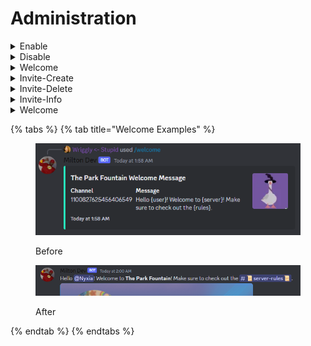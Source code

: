 # Administration



<details>

<summary>Enable</summary>

Allows you enable any of the Milton features

* **Logging**: Default -> <mark style="color:green;">True</mark>
* **Leveling**: Default -> <mark style="color:green;">True</mark>
* **Invite Tracking**: Default -> <mark style="color:green;">True</mark>
* **Economy**: Default -> <mark style="color:green;">True</mark>
* **Automod**: Default -> <mark style="color:green;">True</mark>
* **Moderation Commands**: Default -> <mark style="color:green;">True</mark>
* **Fun Commands**: Default -> <mark style="color:green;">True</mark>
* **Music Player**: Default -> <mark style="color:green;">True</mark>

```
Server Only = True
Default Permission = ManageGuild
```

</details>

<details>

<summary>Disable</summary>

Allows you Disable any of the Milton features

* **Logging**: Default -> <mark style="color:green;">True</mark>
* **Leveling**: Default -> <mark style="color:green;">True</mark>
* **Invite Tracking**: Default -> <mark style="color:green;">True</mark>
* **Economy**: Default -> <mark style="color:green;">True</mark>
* **Automod**: Default -> <mark style="color:green;">True</mark>
* **Moderation Commands**: Default -> <mark style="color:green;">True</mark>
* **Fun Commands**: Default -> <mark style="color:green;">True</mark>
* **Music Player**: Default -> <mark style="color:green;">True</mark>

```
Server Only = True
Default Permission = ManageGuild
```

</details>

<details>

<summary>Welcome</summary>

Used to change Welcome Message settings

* **message**: The new welcome message. -> <mark style="color:red;">Required</mark>
* **switch**: Turns welcome messages on/off. (True = On) -> <mark style="color:red;">Required</mark>
* **channel**: Channel to send welcome messages in. -> <mark style="color:red;">Required</mark>

```
Server Only = True
Default Permission = ManageGuild
```

</details>

<details>

<summary>Invite-Create</summary>

Create an Invite to a specific channel

* **invitechannel**: The channel the invite directs to -> <mark style="color:red;">Required</mark>
* **temporaryinvite**: Should members be automatically kicked after 24 hours? -> <mark style="color:green;">Optional</mark>
* **maxage**: Invite duration in hours (0 for forever) -> <mark style="color:green;">Optional</mark>
* **maxuses**: Maximum uses (0 for infinite) -> <mark style="color:green;">Optional</mark>
* **reason**: Reason for creating the invite -> <mark style="color:green;">Optional</mark>

```
Server Only = True
Default Permission = CreateInstantInvite
```

</details>

<details>

<summary>Invite-Delete</summary>

Delete a specified Invite

* **invite**: Invite link or code (https://discord.gg/invite or .gg/_code)_ -> <mark style="color:red;">Required</mark>
* **reason**: Reason for deleting the invite -> <mark style="color:green;">Optional</mark>

```
Server Only = True
Default Permission = ManageGuild
```

</details>

<details>

<summary>Invite-Info</summary>

Information about a specified Invite

* **invite**: Invite link or code (https://discord.gg/invite or .gg/_code)_ -> <mark style="color:red;">Required</mark>

```
Server Only = False
Default Permission = N/A
```

</details>

<details>

<summary>Welcome</summary>

Set up/Change welcome message settings

* **message**: The new welcome message -> <mark style="color:red;">Required</mark>

<!---->

* **channel**: Channel to send welcome messages in -> <mark style="color:red;">Required</mark>



The welcome message has a max length of **250 characters**.&#x20;

* To mention the user that just joined use **{user}**.&#x20;
* To mention the rules channel (if set) use **{rules}**.
* To name the server use **{server}**.

See: [#welcome-examples](administration.md#welcome-examples "mention")

```
Server Only = True
Default Permission = ManageGuild
```

</details>

{% tabs %}
{% tab title="Welcome Examples" %}
<figure><img src="../.gitbook/assets/welcome_example.png" alt=""><figcaption><p>Before</p></figcaption></figure>

<figure><img src="../.gitbook/assets/image.png" alt=""><figcaption><p>After</p></figcaption></figure>
{% endtab %}
{% endtabs %}
